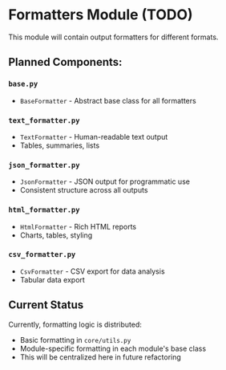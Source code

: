 # Formatters Module (TODO)

This module will contain output formatters for different formats.

## Planned Components:

### `base.py`
- `BaseFormatter` - Abstract base class for all formatters

### `text_formatter.py`
- `TextFormatter` - Human-readable text output
- Tables, summaries, lists

### `json_formatter.py`
- `JsonFormatter` - JSON output for programmatic use
- Consistent structure across all outputs

### `html_formatter.py`
- `HtmlFormatter` - Rich HTML reports
- Charts, tables, styling

### `csv_formatter.py`
- `CsvFormatter` - CSV export for data analysis
- Tabular data export

## Current Status
Currently, formatting logic is distributed:
- Basic formatting in `core/utils.py`
- Module-specific formatting in each module's base class
- This will be centralized here in future refactoring